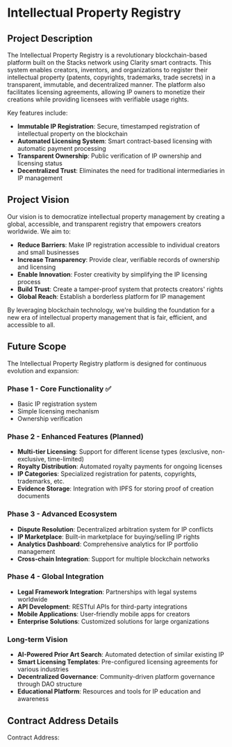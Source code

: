 # Intellectual Property Registry

## Project Description

The Intellectual Property Registry is a revolutionary blockchain-based platform built on the Stacks network using Clarity smart contracts. This system enables creators, inventors, and organizations to register their intellectual property (patents, copyrights, trademarks, trade secrets) in a transparent, immutable, and decentralized manner. The platform also facilitates licensing agreements, allowing IP owners to monetize their creations while providing licensees with verifiable usage rights.

Key features include:
- **Immutable IP Registration**: Secure, timestamped registration of intellectual property on the blockchain
- **Automated Licensing System**: Smart contract-based licensing with automatic payment processing
- **Transparent Ownership**: Public verification of IP ownership and licensing status
- **Decentralized Trust**: Eliminates the need for traditional intermediaries in IP management

## Project Vision

Our vision is to democratize intellectual property management by creating a global, accessible, and transparent registry that empowers creators worldwide. We aim to:

- **Reduce Barriers**: Make IP registration accessible to individual creators and small businesses
- **Increase Transparency**: Provide clear, verifiable records of ownership and licensing
- **Enable Innovation**: Foster creativity by simplifying the IP licensing process
- **Build Trust**: Create a tamper-proof system that protects creators' rights
- **Global Reach**: Establish a borderless platform for IP management

By leveraging blockchain technology, we're building the foundation for a new era of intellectual property management that is fair, efficient, and accessible to all.

## Future Scope

The Intellectual Property Registry platform is designed for continuous evolution and expansion:

### Phase 1 - Core Functionality ✅
- Basic IP registration system
- Simple licensing mechanism
- Ownership verification

### Phase 2 - Enhanced Features (Planned)
- **Multi-tier Licensing**: Support for different license types (exclusive, non-exclusive, time-limited)
- **Royalty Distribution**: Automated royalty payments for ongoing licenses
- **IP Categories**: Specialized registration for patents, copyrights, trademarks, etc.
- **Evidence Storage**: Integration with IPFS for storing proof of creation documents

### Phase 3 - Advanced Ecosystem
- **Dispute Resolution**: Decentralized arbitration system for IP conflicts
- **IP Marketplace**: Built-in marketplace for buying/selling IP rights
- **Analytics Dashboard**: Comprehensive analytics for IP portfolio management
- **Cross-chain Integration**: Support for multiple blockchain networks

### Phase 4 - Global Integration
- **Legal Framework Integration**: Partnerships with legal systems worldwide
- **API Development**: RESTful APIs for third-party integrations
- **Mobile Applications**: User-friendly mobile apps for creators
- **Enterprise Solutions**: Customized solutions for large organizations

### Long-term Vision
- **AI-Powered Prior Art Search**: Automated detection of similar existing IP
- **Smart Licensing Templates**: Pre-configured licensing agreements for various industries
- **Decentralized Governance**: Community-driven platform governance through DAO structure
- **Educational Platform**: Resources and tools for IP education and awareness

## Contract Address Details

Contract Address:

